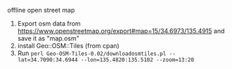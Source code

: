 offline open street map

1. Export osm data from https://www.openstreetmap.org/export#map=15/34.6973/135.4915 and save it as "map.osm"
2. install Geo::OSM::Tiles (from cpan)
3. Run `perl Geo-OSM-Tiles-0.02/downloadosmtiles.pl --lat=34.7090:34.6944 --lon=135.4820:135.5102 --zoom=13:20`


